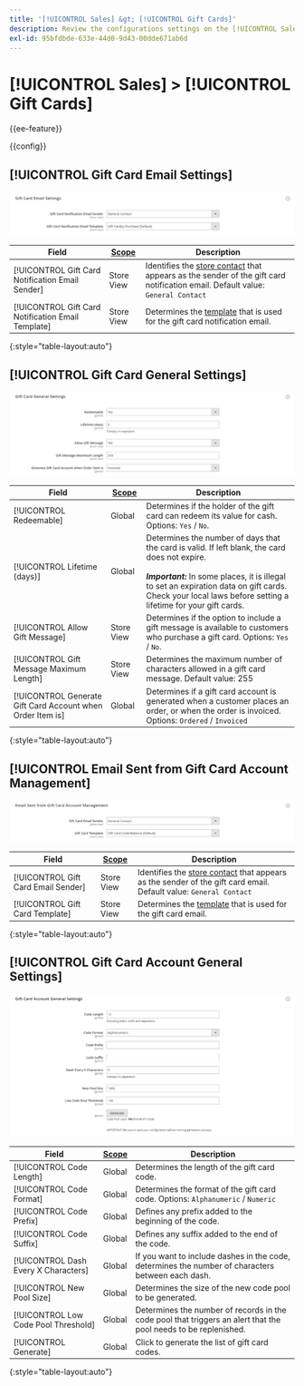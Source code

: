 ```yaml
---
title: '[!UICONTROL Sales] &gt; [!UICONTROL Gift Cards]'
description: Review the configurations settings on the [!UICONTROL Sales] &gt; [!UICONTROL Gift Cards] page of the Commerce Admin.
exl-id: 95bfdbde-633e-44d0-9d43-00dde671ab6d
---
```

# [!UICONTROL Sales] > [!UICONTROL Gift Cards]

{{ee-feature}}

{{config}}

## [!UICONTROL Gift Card Email Settings]

![Gift Card Email Settings](./assets/gift-cards-gift-card-email-settings.png)<!-- zoom -->

<!-- [Gift Card Email Settings](https://docs.magento.com/user-guide/catalog/product-gift-card-account-configuration.html) -->

|Field|[Scope](../../getting-started/websites-stores-views.md#scope-settings)|Description|
|--- |--- |--- |
|[!UICONTROL Gift Card Notification Email Sender]|Store View|Identifies the [store contact](https://docs.magento.com/user-guide/stores/store-email-addresses.html) that appears as the sender of the gift card notification email. Default value: `General Contact`|
|[!UICONTROL Gift Card Notification Email Template]|Store View|Determines the [template](https://docs.magento.com/user-guide/marketing/email-templates.html) that is used for the gift card notification email.|

{:style="table-layout:auto"}

## [!UICONTROL Gift Card General Settings]

![Gift Card General Settings](./assets/gift-cards-gift-card-general-settings.png)<!-- zoom -->

<!-- [Gift Card General Settings](https://docs.magento.com/user-guide/catalog/product-gift-card-account-configuration.html) -->

|Field|[Scope](../../getting-started/websites-stores-views.md#scope-settings)|Description|
|--- |--- |--- |
|[!UICONTROL Redeemable]|Global|Determines if the holder of the gift card can redeem its value for cash. Options: `Yes` / `No`.|
|[!UICONTROL Lifetime (days)]|Global|Determines the number of days that the card is valid. If left blank, the card does not expire. <br/><br/>**_Important:_** In some places, it is illegal to set an expiration data on gift cards. Check your local laws before setting a lifetime for your gift cards.|
|[!UICONTROL Allow Gift Message]|Store View|Determines if the option to include a gift message  is available to customers who purchase a gift card. Options: `Yes` / `No`.|
|[!UICONTROL Gift Message Maximum Length]|Store View|Determines the maximum number of characters allowed in a gift card message. Default value: 255|
|[!UICONTROL Generate Gift Card Account when Order Item is]|Global|Determines if a gift card account is generated when a customer places an order, or when the order is invoiced. Options: `Ordered` / `Invoiced`|

{:style="table-layout:auto"}

## [!UICONTROL Email Sent from Gift Card Account Management]

![Email Sent from Gift Card Account Management](./assets/gift-cards-email-sent-from-account.png)<!-- zoom -->

<!-- [Email Sent from Gift Card Account Management](https://docs.magento.com/user-guide/catalog/product-gift-card-account-configuration.html) -->

|Field|[Scope](../../getting-started/websites-stores-views.md#scope-settings)|Description|
|--- |--- |--- |
|[!UICONTROL Gift Card Email Sender]|Store View|Identifies the [store contact](https://docs.magento.com/user-guide/stores/store-email-addresses.html) that appears as the sender of the gift card email. Default value: `General Contact`|
|[!UICONTROL Gift Card Template]|Store View|Determines the [template](https://docs.magento.com/user-guide/marketing/email-templates.html) that is used for the gift card email.|

{:style="table-layout:auto"}

## [!UICONTROL Gift Card Account General Settings]

![Gift Card Account General Settings](./assets/gift-cards-gift-card-account-general-settings.png)<!-- zoom -->

<!-- [Gift Card Account General Settings](https://docs.magento.com/user-guide/catalog/product-gift-card-account-configuration.html) -->

|Field|[Scope](../../getting-started/websites-stores-views.md#scope-settings)|Description|
|--- |--- |--- |
|[!UICONTROL Code Length]|Global|Determines the length of the gift card code.|
|[!UICONTROL Code Format]|Global|Determines the format of the gift card code. Options: `Alphanumeric` / `Numeric`|
|[!UICONTROL Code Prefix]|Global|Defines any prefix added to the beginning of the code.|
|[!UICONTROL Code Suffix]|Global|Defines any suffix added to the end of the code.|
|[!UICONTROL Dash Every X Characters]|Global|If you want to include dashes in the code, determines the number of characters between each dash.|
|[!UICONTROL New Pool Size]|Global|Determines the size of the new code pool to be generated.|
|[!UICONTROL Low Code Pool Threshold]|Global|Determines the number of records in the code pool that triggers an alert that the pool needs to be replenished.|
|[!UICONTROL Generate]|Global|Click to generate the list of gift card codes.|

{:style="table-layout:auto"}
